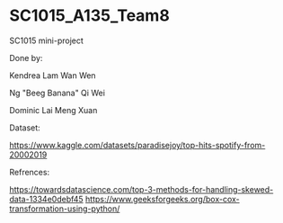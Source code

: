 # SC1015_A135_Team8
SC1015 mini-project

Done by:

Kendrea Lam Wan Wen

Ng "Beeg Banana" Qi Wei

Dominic Lai Meng Xuan

Dataset:

https://www.kaggle.com/datasets/paradisejoy/top-hits-spotify-from-20002019

Refrences:

https://towardsdatascience.com/top-3-methods-for-handling-skewed-data-1334e0debf45
https://www.geeksforgeeks.org/box-cox-transformation-using-python/

